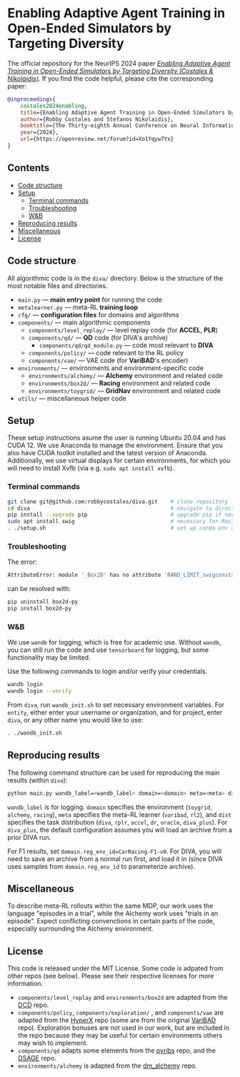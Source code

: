 <!-- omit in toc -->
# Enabling Adaptive Agent Training in Open-Ended Simulators by Targeting Diversity

The official repository for the NeurIPS 2024 paper *[Enabling Adaptive Agent Training in Open-Ended Simulators by Targeting Diversity (Costales &  Nikolaidis)](https://robbycostales.com/divapaper)*. If you find the code helpful, please cite the corresponding paper:

```bibtex
@inproceedings{
    costales2024enabling,
    title={Enabling Adaptive Agent Training in Open-Ended Simulators by Targeting Diversity},
    author={Robby Costales and Stefanos Nikolaidis},
    booktitle={The Thirty-eighth Annual Conference on Neural Information Processing Systems},
    year={2024},
    url={https://openreview.net/forum?id=Xo1Yqyw7Yx}
}
```

<!-- omit in toc -->
## Contents

- [Code structure](#code-structure)
- [Setup](#setup)
  - [Terminal commands](#terminal-commands)
  - [Troubleshooting](#troubleshooting)
  - [W\&B](#wb)
- [Reproducing results](#reproducing-results)
- [Miscellaneous](#miscellaneous)
- [License](#license)

## Code structure

All algorithmic code is in the `diva/` directory.
Below is the structure of the most notable files and directories. 

- `main.py` — **main entry point** for running the code
- `metalearner.py` — meta-RL **training loop**
- `cfg/` — **configuration files** for domains and algorithms
- `components/` — main algorithmic components
  - `components/level_replay/` — level replay code (for **ACCEL**, **PLR**)
  - `components/qd/` — **QD** code (for DIVA's archive)
    - `components/qd/qd_module.py` — code most relevant to **DIVA**
  - `components/policy/` — code relevant to the RL policy
  - `components/vae/` — VAE code (for **VariBAD**'s encoder)
- `environments/` — environments and environment-specific code
  - `environments/alchemy/` — **Alchemy** environment and related code
  - `environments/box2d/` — **Racing** environment and related code
  - `environments/toygrid/` — **GridNav** environment and related code
- `utils/` — miscellaneous helper code

## Setup

These setup instructions asume the user is running Ubuntu 20.04 and has CUDA 12.
We use Anaconda to manage the environment.
Ensure that you also have CUDA toolkit installed and the latest version of Anaconda. 
Additionally, we use virtual displays for certain environments, for which you will need to install Xvfb (via e.g. `sudo apt install xvfb`).

### Terminal commands

```bash
git clone git@github.com:robbycostales/diva.git    # clone repository
cd diva                                            # navigate to directory
pip install --upgrade pip                          # upgrade pip if necessary
sudo apt install swig                              # necessary for Racing environment
. ./setup.sh                                       # set up conda env and install deps
```

### Troubleshooting

The error:

```bash
AttributeError: module '_Box2D' has no attribute 'RAND_LIMIT_swigconstant'
```

can be resolved with:

```bash
pip uninstall box2d-py
pip install box2d-py
```

### W&B

We use `wandb` for logging, which is free for academic use. 
Without `wandb`, you can still run the code
and use `tensorboard` for logging, but some functionality may be limited.

Use the following commands to login and/or verify your credentials.

```bash
wandb login
wandb login --verify
```

From `diva`, run `wandb_init.sh` to set necessary environment variables.
For `entity`, either enter your username or organization, and for project, enter
`diva`, or any other name you would like to use:

```bash
. ./wandb_init.sh
```

## Reproducing results

The following command structure can be used for reproducing the main results (within `diva`): 

```bash
python main.py wandb_label=<wandb_label> domain=<domain> meta=<meta> dist=<dist>
```

`wandb_label` is for logging. `domain` specifies the environment (`toygrid`, `alchemy`, `racing`), `meta` specifies the meta-RL learner (`varibad`, `rl2`), and `dist` specifies the task distribution (`diva`, `rplr`, `accel`, `dr`, `oracle`, `diva_plus`). For `diva_plus`, the default configuration assumes you will load an archive from a prior DIVA run.

For F1 results, set `domain.reg_env_id=CarRacing-F1-v0`. For DIVA, you will need to save an archive from a normal run first, and load it in (since DIVA uses samples from `domain.reg_env_id` to parameterize archive).

## Miscellaneous

To describe meta-RL rollouts within the same MDP, our work uses the language "episodes in a trial", while the Alchemy work uses "trials in an episode". Expect conflicting convenctions in certain parts of the code, especially surrounding the Alchemy environment.

## License

This code is released under the MIT License. Some code is adpated from other repos (see below). Please see their respective licenses for more information.

- `components/level_replay` and `environments/box2d` are adapted from the [DCD](https://github.com/facebookresearch/dcd/tree/main) repo.
- `components/policy`, `components/exploration/` , and `components/vae` are adapted from the [HyperX](https://github.com/lmzintgraf/hyperx) repo (some are from the original [VariBAD](https://github.com/lmzintgraf/varibad/tree/master) repo). Exploration bonuses are not used in our work, but are included in the repo because they may be useful for certain environments others may wish to implement.
- `components/qd` adapts some elements from the [pyribs](https://github.com/icaros-usc/pyribs) repo, and the [DSAGE](https://github.com/icaros-usc/dsage) repo. 
- `environments/alchemy` is adapted from the [dm_alchemy](https://github.com/deepmind/dm_alchemy) repo.
